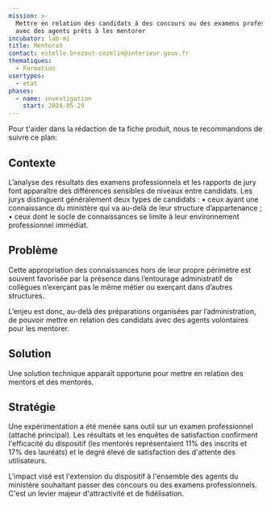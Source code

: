 ```yaml
---
mission: >-
  Mettre en relation des candidats à des concours ou des examens professionnels
  avec des agents prêts à les mentorer
incubator: lab-mi
title: Mentorat
contact: estelle.brezout-cozelin@interieur.gouv.fr
thematiques:
  - Formation
usertypes:
  - etat
phases:
  - name: investigation
    start: 2024-05-29
---
```

Pour t'aider dans la rédaction de ta fiche produit, nous te recommandons de suivre ce plan: 

## Contexte

L’analyse des résultats des examens professionnels et les rapports de jury font apparaître des différences sensibles de niveaux entre candidats. Les jurys distinguent généralement deux types de candidats :
    • ceux ayant une connaissance du ministère qui va au-delà de leur structure d’appartenance ;
    • ceux dont le socle de connaissances se limite à leur environnement professionnel immédiat.

## Problème

Cette appropriation des connaissances hors de leur propre périmètre est souvent favorisée par la présence dans l’entourage administratif de collègues n’exerçant pas le même métier ou exerçant dans d’autres structures. 

L’enjeu est donc, au-delà des préparations organisées par l’administration, de pouvoir mettre en relation des candidats avec des agents volontaires pour les mentorer. 

## Solution

Une solution technique apparaît opportune pour mettre en relation des mentors et des mentorés.

## Stratégie

Une expérimentation a été menée sans outil sur un examen professionnel (attaché principal). Les résultats et les enquêtes de satisfaction confirment l'efficacité du dispositif (les mentorés représentaient 11% des inscrits et 17% des lauréats) et le degré élevé de satisfaction des d'attente des utilisateurs. 

L'impact visé est l'extension du dispositif à l'ensemble des agents du ministère souhaitant passer des concours ou des examens professionnels. C'est un levier majeur d'attractivité et de fidélisation.
